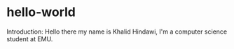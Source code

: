 # hello-world
Introduction:
Hello there my name is Khalid Hindawi, I'm a computer science student at EMU.
